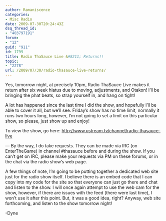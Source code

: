 ```yaml
---
author: Ramaniscence
categories:
- Misc Radio
date: 2009-07-30T20:24:43Z
dsq_thread_id:
- "403797191"
forum:
- "12"
guid: "911"
id: 1799
title: Radio ThaSauce Live &#8211; Returns!!
topic:
- "2278"
url: /2009/07/30/radio-thasauce-live-returns/
---
```


Yes, tomorrow night, at precisely 10pm, Radio ThaSauce Live makes it return after six week hiatus due to moving, adjustments, and Otakon! I&#8217;ll be bringing the phat beats, so strap yourself in, and hang on tight!

A lot has happened since the last time I did the show, and hopefully I&#8217;ll be able to cover it all, but we&#8217;ll see. Friday&#8217;s show has no time limit, normally it runs two hours long, however, I&#8217;m not going to set a limit on this particular show, so please, just show up and enjoy!
  
To view the show, go here: <a href="http://www.ustream.tv/channel/radio-thasauce-live" target="_blank">http://www.ustream.tv/channel/radio-thasauce-live</a>

&#8212; By the way, I do take requests. They can be made via IRC (on EnterTheGame) in channel #thasauce before and during the show. If you can&#8217;t get on IRC, please make your requests via PM on these forums, or in the chat via the radio show&#8217;s web page.

A few things of note, I&#8217;m going to be putting together a dedicated web site just for the radio show itself. I believe there is an embed code that I can copy into my code for the site so that everyone can just go there and chat and listen to the show. I will once again attempt to use the web cam for the show, however, if there are issues with the feed (there were last time), I won&#8217;t use it after this point. But, it was a good idea, right? Anyway, web site forthcoming, and listen to the show tomorrow night!

-Dyne